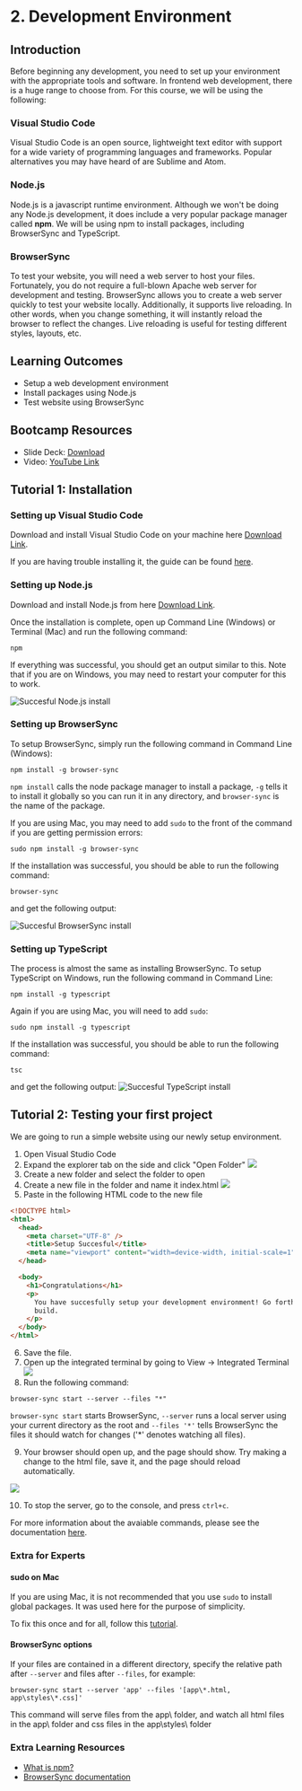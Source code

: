 # 2. Development Environment

## Introduction

Before beginning any development, you need to set up your environment with the appropriate tools and software. In frontend web development, there is a huge range to choose from. For this course, we will be using the following:

### Visual Studio Code

Visual Studio Code is an open source, lightweight text editor with support for a wide variety of programming languages and frameworks. Popular alternatives you may have heard of are Sublime and Atom.

### Node.js

Node.js is a javascript runtime environment. Although we won't be doing any Node.js development, it does include a very popular package manager called **npm**. We will be using npm to install packages, including BrowserSync and TypeScript.

### BrowserSync

To test your website, you will need a web server to host your files. Fortunately, you do not require a full-blown Apache web server for development and testing. BrowserSync allows you to create a web server quickly to test your website locally. Additionally, it supports live reloading. In other words, when you change something, it will instantly reload the browser to reflect the changes. Live reloading is useful for testing different styles, layouts, etc.

## Learning Outcomes

- Setup a web development environment
- Install packages using Node.js
- Test website using BrowserSync

## Bootcamp Resources

- Slide Deck: [Download](https://1drv.ms/p/s!AhUTdgNym7JMjCRPvv07X8jIGAV6)
- Video: [YouTube Link](https://www.youtube.com/watch?v=lVXLAiEiqc8)

## Tutorial 1: Installation

### Setting up Visual Studio Code

Download and install Visual Studio Code on your machine here [Download Link](https://code.visualstudio.com/).

If you are having trouble installing it, the guide can be found [here](https://code.visualstudio.com/docs/setup/setup-overview).

### Setting up Node.js

Download and install Node.js from here [Download Link](https://nodejs.org/en/download/).

Once the installation is complete, open up Command Line (Windows) or Terminal (Mac) and run the following command:

```
npm
```

If everything was successful, you should get an output similar to this. Note that if you are on Windows, you may need to restart your computer for this to work.

![Succesful Node.js install](img/npm_command.png)

### Setting up BrowserSync

To setup BrowserSync, simply run the following command in Command Line (Windows):

```
npm install -g browser-sync
```

`npm install` calls the node package manager to install a package, `-g` tells it to install it globally so you can
run it in any directory, and `browser-sync` is the name of the package.

If you are using Mac, you may need to add `sudo` to the front of the command if you are getting permission errors:

```
sudo npm install -g browser-sync
```

If the installation was successful, you should be able to run the following command:

```
browser-sync
```

and get the following output:

![Succesful BrowserSync install](img/browser_sync.png)

### Setting up TypeScript

The process is almost the same as installing BrowserSync.
To setup TypeScript on Windows, run the following command in Command Line:

```
npm install -g typescript
```

Again if you are using Mac, you will need to add `sudo`:

```
sudo npm install -g typescript
```

If the installation was successful, you should be able to run the following command:

```
tsc
```

and get the following output:
![Succesful TypeScript install](img/tsc.png)

## Tutorial 2: Testing your first project

We are going to run a simple website using our newly setup environment.

1. Open Visual Studio Code
2. Expand the explorer tab on the side and click "Open Folder" ![](img/vsc_1.png)
3. Create a new folder and select the folder to open
4. Create a new file in the folder and name it index.html ![](img/vsc_2.png)
5. Paste in the following HTML code to the new file

```html
<!DOCTYPE html>
<html>
  <head>
    <meta charset="UTF-8" />
    <title>Setup Succesful</title>
    <meta name="viewport" content="width=device-width, initial-scale=1" />
  </head>

  <body>
    <h1>Congratulations</h1>
    <p>
      You have succesfully setup your development environment! Go forth and
      build.
    </p>
  </body>
</html>
```

6. Save the file.
7. Open up the integrated terminal by going to View -> Integrated Terminal
   ![](img/vsc_3.png)
8. Run the following command:

```
browser-sync start --server --files "*"
```

`browser-sync start` starts BrowserSync, `--server` runs a local server using your current directory as the root and `--files '*'` tells BrowserSync the files it should watch for changes ('\*' denotes watching all files).

9. Your browser should open up, and the page should show. Try making a change to the html file, save it, and the page should reload automatically.

![](img/vsc_4.png)

10. To stop the server, go to the console, and press `ctrl+c`.

For more information about the avaiable commands, please see the documentation [here](https://www.browsersync.io/docs/command-line).

### Extra for Experts

#### sudo on Mac

If you are using Mac, it is not recommended that you use `sudo` to install global packages. It was used here for the purpose of simplicity.

To fix this once and for all, follow this [tutorial](https://docs.npmjs.com/getting-started/fixing-npm-permissions).

#### BrowserSync options

If your files are contained in a different directory, specify the relative path after `--server` and files after `--files`, for example:

```
browser-sync start --server 'app' --files '[app\*.html, app\styles\*.css]'
```

This command will serve files from the app\ folder, and watch all html files in the app\ folder and css files in the app\styles\ folder

### Extra Learning Resources

- [What is npm?](https://docs.npmjs.com/getting-started/what-is-npm)
- [BrowserSync documentation](https://www.browsersync.io/docs/command-line)
